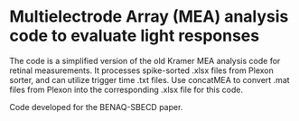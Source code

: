 # Multielectrode Array (MEA) analysis code to evaluate light responses
The code is a simplified version of the old Kramer MEA analysis code for retinal measurements. It processes spike-sorted .xlsx files from Plexon sorter, and can utilize trigger time .txt files. Use concatMEA to convert .mat files from Plexon into the corresponding .xlsx file for this code.

Code developed for the BENAQ-SBECD paper.
